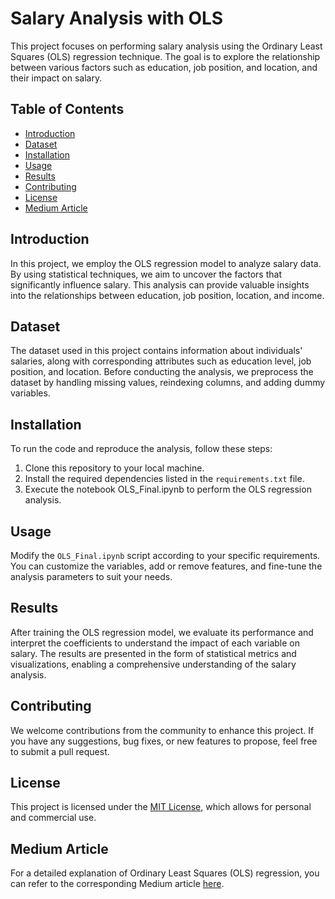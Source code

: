 # Salary Analysis with OLS

This project focuses on performing salary analysis using the Ordinary Least Squares (OLS) regression technique. The goal is to explore the relationship between various factors such as education, job position, and location, and their impact on salary.

## Table of Contents
- [Introduction](#introduction)
- [Dataset](#dataset)
- [Installation](#installation)
- [Usage](#usage)
- [Results](#results)
- [Contributing](#contributing)
- [License](#license)
- [Medium Article](#medium-article)

## Introduction

In this project, we employ the OLS regression model to analyze salary data. By using statistical techniques, we aim to uncover the factors that significantly influence salary. This analysis can provide valuable insights into the relationships between education, job position, location, and income.

## Dataset

The dataset used in this project contains information about individuals' salaries, along with corresponding attributes such as education level, job position, and location. Before conducting the analysis, we preprocess the dataset by handling missing values, reindexing columns, and adding dummy variables.

## Installation

To run the code and reproduce the analysis, follow these steps:

1. Clone this repository to your local machine.
2. Install the required dependencies listed in the `requirements.txt` file.
3. Execute the notebook OLS_Final.ipynb to perform the OLS regression analysis.

## Usage

Modify the `OLS_Final.ipynb` script according to your specific requirements. You can customize the variables, add or remove features, and fine-tune the analysis parameters to suit your needs.

## Results

After training the OLS regression model, we evaluate its performance and interpret the coefficients to understand the impact of each variable on salary. The results are presented in the form of statistical metrics and visualizations, enabling a comprehensive understanding of the salary analysis.

## Contributing

We welcome contributions from the community to enhance this project. If you have any suggestions, bug fixes, or new features to propose, feel free to submit a pull request.

## License

This project is licensed under the [MIT License](LICENSE), which allows for personal and commercial use.

## Medium Article

For a detailed explanation of Ordinary Least Squares (OLS) regression, you can refer to the corresponding Medium article [here](https://medium.com/@VitorCSampaio/understanding-ordinary-least-squares-ols-the-foundation-of-linear-regression-1d79bfc3ca35).


